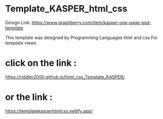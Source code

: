 # Template_KASPER_html_css
Design Link:
https://www.graphberry.com/item/kasper-one-page-psd-template

This template was designed by Programming Languages html and css For template views 

# click on the link :  
https://riddler2000.github.io/html_css_Template_KASPER/

# or the link :  
https://templatekasperhtmlcss.netlify.app/

